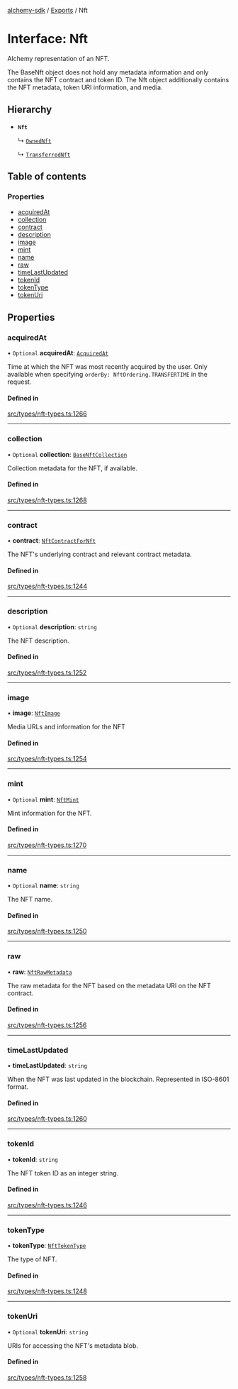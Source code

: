 [alchemy-sdk](../README.md) / [Exports](../modules.md) / Nft

# Interface: Nft

Alchemy representation of an NFT.

The BaseNft object does not hold any metadata information and only contains
the NFT contract and token ID. The Nft object additionally contains the NFT
metadata, token URI information, and media.

## Hierarchy

- **`Nft`**

  ↳ [`OwnedNft`](OwnedNft.md)

  ↳ [`TransferredNft`](TransferredNft.md)

## Table of contents

### Properties

- [acquiredAt](Nft.md#acquiredat)
- [collection](Nft.md#collection)
- [contract](Nft.md#contract)
- [description](Nft.md#description)
- [image](Nft.md#image)
- [mint](Nft.md#mint)
- [name](Nft.md#name)
- [raw](Nft.md#raw)
- [timeLastUpdated](Nft.md#timelastupdated)
- [tokenId](Nft.md#tokenid)
- [tokenType](Nft.md#tokentype)
- [tokenUri](Nft.md#tokenuri)

## Properties

### acquiredAt

• `Optional` **acquiredAt**: [`AcquiredAt`](AcquiredAt.md)

Time at which the NFT was most recently acquired by the user. Only
available when specifying `orderBy: NftOrdering.TRANSFERTIME` in the
request.

#### Defined in

[src/types/nft-types.ts:1266](https://github.com/alchemyplatform/alchemy-sdk-js/blob/5cfa150/src/types/nft-types.ts#L1266)

___

### collection

• `Optional` **collection**: [`BaseNftCollection`](BaseNftCollection.md)

Collection metadata for the NFT, if available.

#### Defined in

[src/types/nft-types.ts:1268](https://github.com/alchemyplatform/alchemy-sdk-js/blob/5cfa150/src/types/nft-types.ts#L1268)

___

### contract

• **contract**: [`NftContractForNft`](NftContractForNft.md)

The NFT's underlying contract and relevant contract metadata.

#### Defined in

[src/types/nft-types.ts:1244](https://github.com/alchemyplatform/alchemy-sdk-js/blob/5cfa150/src/types/nft-types.ts#L1244)

___

### description

• `Optional` **description**: `string`

The NFT description.

#### Defined in

[src/types/nft-types.ts:1252](https://github.com/alchemyplatform/alchemy-sdk-js/blob/5cfa150/src/types/nft-types.ts#L1252)

___

### image

• **image**: [`NftImage`](NftImage.md)

Media URLs and information for the NFT

#### Defined in

[src/types/nft-types.ts:1254](https://github.com/alchemyplatform/alchemy-sdk-js/blob/5cfa150/src/types/nft-types.ts#L1254)

___

### mint

• `Optional` **mint**: [`NftMint`](NftMint.md)

Mint information for the NFT.

#### Defined in

[src/types/nft-types.ts:1270](https://github.com/alchemyplatform/alchemy-sdk-js/blob/5cfa150/src/types/nft-types.ts#L1270)

___

### name

• `Optional` **name**: `string`

The NFT name.

#### Defined in

[src/types/nft-types.ts:1250](https://github.com/alchemyplatform/alchemy-sdk-js/blob/5cfa150/src/types/nft-types.ts#L1250)

___

### raw

• **raw**: [`NftRawMetadata`](NftRawMetadata.md)

The raw metadata for the NFT based on the metadata URI on the NFT contract.

#### Defined in

[src/types/nft-types.ts:1256](https://github.com/alchemyplatform/alchemy-sdk-js/blob/5cfa150/src/types/nft-types.ts#L1256)

___

### timeLastUpdated

• **timeLastUpdated**: `string`

When the NFT was last updated in the blockchain. Represented in ISO-8601 format.

#### Defined in

[src/types/nft-types.ts:1260](https://github.com/alchemyplatform/alchemy-sdk-js/blob/5cfa150/src/types/nft-types.ts#L1260)

___

### tokenId

• **tokenId**: `string`

The NFT token ID as an integer string.

#### Defined in

[src/types/nft-types.ts:1246](https://github.com/alchemyplatform/alchemy-sdk-js/blob/5cfa150/src/types/nft-types.ts#L1246)

___

### tokenType

• **tokenType**: [`NftTokenType`](../enums/NftTokenType.md)

The type of NFT.

#### Defined in

[src/types/nft-types.ts:1248](https://github.com/alchemyplatform/alchemy-sdk-js/blob/5cfa150/src/types/nft-types.ts#L1248)

___

### tokenUri

• `Optional` **tokenUri**: `string`

URIs for accessing the NFT's metadata blob.

#### Defined in

[src/types/nft-types.ts:1258](https://github.com/alchemyplatform/alchemy-sdk-js/blob/5cfa150/src/types/nft-types.ts#L1258)
